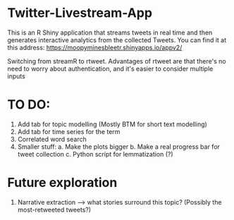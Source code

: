 # Twitter-Livestream-App
This is an R Shiny application that streams tweets in real time and then generates interactive analytics from the collected Tweets.
You can find it at this address: https://moopyminesbleetr.shinyapps.io/appv2/

Switching from streamR to rtweet. Advantages of rtweet are that there's no need to worry about authentication, and it's easier to consider multiple inputs
# TO DO:
  1. Add tab for topic modelling (Mostly BTM for short text modelling)
  2. Add tab for time series for the term
  3. Correlated word search
  4. Smaller stuff:
      a. Make the plots bigger
      b. Make a real progress bar for tweet collection
      c. Python script for lemmatization (?)

# Future exploration
   1. Narrative extraction --> what stories surround this topic? (Possibly the most-retweeted tweets?)
      
